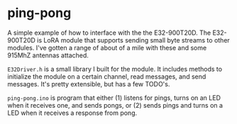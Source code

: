 # ping-pong

A simple example of how to interface with the the E32-900T20D. The E32-900T20D is LoRA module that supports sending small byte streams to other modules. I've gotten a range of about of a mile with these and some 915MhZ antennas attached.

`E32Driver.h` is a small library I built for the module. It includes methods to initialize the module on a certain channel, read messages, and send messages. It's pretty extensible, but has a few TODO's. 

`ping-pong.ino` is program that either (1) listens for pings, turns on an LED when it receives one, and sends pongs, or (2) sends pings and turns on a LED when it receives a response from pong.